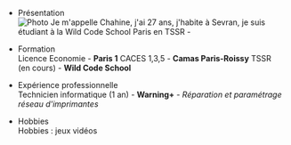 * Présentation  
  ![Photo](https://image.noelshack.com/fichiers/2025/10/4/1741250021-9pz0ng6-3.jpeg) Je m'appelle Chahine, j'ai 27 ans, j'habite à Sevran, je suis étudiant à la Wild Code School Paris en TSSR - 

* Formation  
  Licence Economie - **Paris 1**
  CACES 1,3,5 - **Camas Paris-Roissy**
  TSSR (en cours) - **Wild Code School**

* Expérience professionnelle  
  Technicien informatique (1 an) - **Warning+** - _Réparation et paramétrage réseau d'imprimantes_

* Hobbies  
  Hobbies : jeux vidéos

